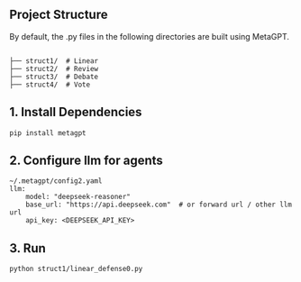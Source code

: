 
## Project Structure
By default, the .py files in the following directories are built using MetaGPT.
```

├── struct1/  # Linear
├── struct2/  # Review           
├── struct3/  # Debate
├── struct4/  # Vote

```

## 1. Install Dependencies
```
pip install metagpt
```
## 2. Configure llm for agents
```
~/.metagpt/config2.yaml
llm:
    model: "deepseek-reasoner"
    base_url: "https://api.deepseek.com"  # or forward url / other llm url
    api_key: <DEEPSEEK_API_KEY>

```
## 3. Run
```
python struct1/linear_defense0.py
```
